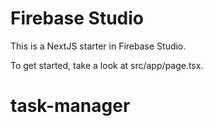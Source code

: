 # Firebase Studio

This is a NextJS starter in Firebase Studio.

To get started, take a look at src/app/page.tsx.
# task-manager
